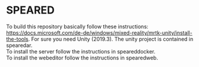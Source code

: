 # SPEARED
To build this repository basically follow these instructions: https://docs.microsoft.com/de-de/windows/mixed-reality/mrtk-unity/install-the-tools. For sure you need Unity (2019.3). The unity project is contained in spearedar.  
To install the server follow the instructions in speareddocker.  
To install the webeditor follow the instructions in spearedweb.
